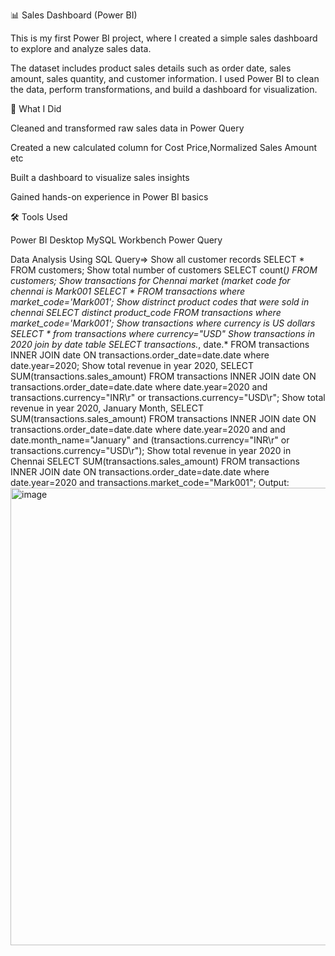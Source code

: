 📊 Sales Dashboard (Power BI)

This is my first Power BI project, where I created a simple sales dashboard to explore and analyze sales data.

The dataset includes product sales details such as order date, sales amount, sales quantity, and customer information.
I used Power BI to clean the data, perform transformations, and build a dashboard for visualization.

🔧 What I Did

Cleaned and transformed raw sales data in Power Query

Created a new calculated column for Cost Price,Normalized Sales Amount etc

Built a dashboard to visualize sales insights

Gained hands-on experience in Power BI basics

🛠 Tools Used

Power BI Desktop
MySQL Workbench
Power Query

Data Analysis Using SQL Query=>
Show all customer records
SELECT * FROM customers;
Show total number of customers
SELECT count(*) FROM customers;
Show transactions for Chennai market (market code for chennai is Mark001
SELECT * FROM transactions where market_code='Mark001';
Show distrinct product codes that were sold in chennai
SELECT distinct product_code FROM transactions where market_code='Mark001';
Show transactions where currency is US dollars
SELECT * from transactions where currency="USD"
Show transactions in 2020 join by date table
SELECT transactions.*, date.* FROM transactions INNER JOIN date ON transactions.order_date=date.date where date.year=2020;
Show total revenue in year 2020,
SELECT SUM(transactions.sales_amount) FROM transactions INNER JOIN date ON transactions.order_date=date.date where date.year=2020 and transactions.currency="INR\r" or transactions.currency="USD\r";
Show total revenue in year 2020, January Month,
SELECT SUM(transactions.sales_amount) FROM transactions INNER JOIN date ON transactions.order_date=date.date where date.year=2020 and and date.month_name="January" and (transactions.currency="INR\r" or transactions.currency="USD\r");
Show total revenue in year 2020 in Chennai
SELECT SUM(transactions.sales_amount) FROM transactions INNER JOIN date ON transactions.order_date=date.date where date.year=2020 and transactions.market_code="Mark001";
Output:
<img width="1154" height="732" alt="image" src="https://github.com/user-attachments/assets/d5a342e9-9132-4025-8053-8c3ac44d1095" />
